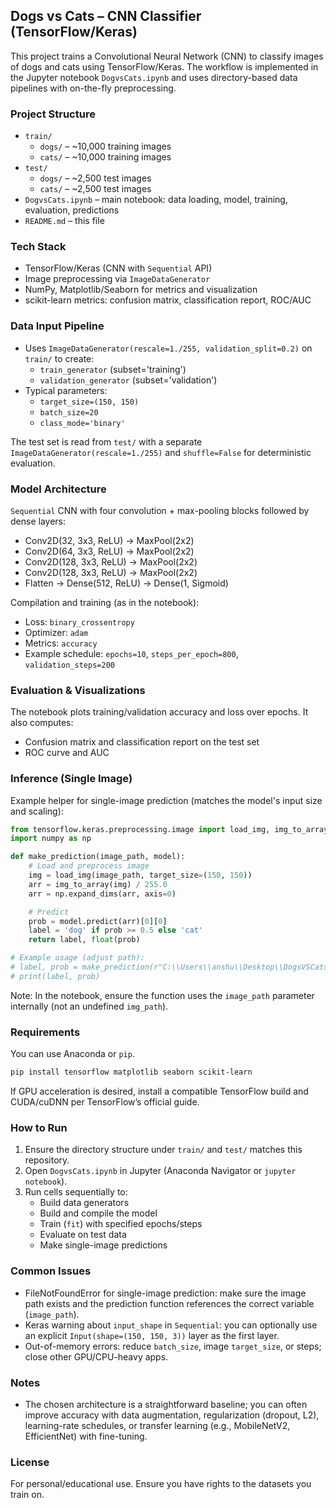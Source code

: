 ## Dogs vs Cats – CNN Classifier (TensorFlow/Keras)

This project trains a Convolutional Neural Network (CNN) to classify images of dogs and cats using TensorFlow/Keras. The workflow is implemented in the Jupyter notebook `DogvsCats.ipynb` and uses directory-based data pipelines with on-the-fly preprocessing.

### Project Structure
- `train/`
  - `dogs/` – ~10,000 training images
  - `cats/` – ~10,000 training images
- `test/`
  - `dogs/` – ~2,500 test images
  - `cats/` – ~2,500 test images
- `DogvsCats.ipynb` – main notebook: data loading, model, training, evaluation, predictions
- `README.md` – this file

### Tech Stack
- TensorFlow/Keras (CNN with `Sequential` API)
- Image preprocessing via `ImageDataGenerator`
- NumPy, Matplotlib/Seaborn for metrics and visualization
- scikit-learn metrics: confusion matrix, classification report, ROC/AUC

### Data Input Pipeline
- Uses `ImageDataGenerator(rescale=1./255, validation_split=0.2)` on `train/` to create:
  - `train_generator` (subset='training')
  - `validation_generator` (subset='validation')
- Typical parameters:
  - `target_size=(150, 150)`
  - `batch_size=20`
  - `class_mode='binary'`

The test set is read from `test/` with a separate `ImageDataGenerator(rescale=1./255)` and `shuffle=False` for deterministic evaluation.

### Model Architecture
`Sequential` CNN with four convolution + max-pooling blocks followed by dense layers:
- Conv2D(32, 3x3, ReLU) → MaxPool(2x2)
- Conv2D(64, 3x3, ReLU) → MaxPool(2x2)
- Conv2D(128, 3x3, ReLU) → MaxPool(2x2)
- Conv2D(128, 3x3, ReLU) → MaxPool(2x2)
- Flatten → Dense(512, ReLU) → Dense(1, Sigmoid)

Compilation and training (as in the notebook):
- Loss: `binary_crossentropy`
- Optimizer: `adam`
- Metrics: `accuracy`
- Example schedule: `epochs=10`, `steps_per_epoch=800`, `validation_steps=200`

### Evaluation & Visualizations
The notebook plots training/validation accuracy and loss over epochs. It also computes:
- Confusion matrix and classification report on the test set
- ROC curve and AUC

### Inference (Single Image)
Example helper for single-image prediction (matches the model's input size and scaling):

```python
from tensorflow.keras.preprocessing.image import load_img, img_to_array
import numpy as np

def make_prediction(image_path, model):
    # Load and preprocess image
    img = load_img(image_path, target_size=(150, 150))
    arr = img_to_array(img) / 255.0
    arr = np.expand_dims(arr, axis=0)

    # Predict
    prob = model.predict(arr)[0][0]
    label = 'dog' if prob >= 0.5 else 'cat'
    return label, float(prob)

# Example usage (adjust path):
# label, prob = make_prediction(r"C:\\Users\\anshu\\Desktop\\DogsVSCats\\some_image.jpg", model)
# print(label, prob)
```

Note: In the notebook, ensure the function uses the `image_path` parameter internally (not an undefined `img_path`).

### Requirements
You can use Anaconda or `pip`.

```bash
pip install tensorflow matplotlib seaborn scikit-learn
```

If GPU acceleration is desired, install a compatible TensorFlow build and CUDA/cuDNN per TensorFlow’s official guide.

### How to Run
1. Ensure the directory structure under `train/` and `test/` matches this repository.
2. Open `DogvsCats.ipynb` in Jupyter (Anaconda Navigator or `jupyter notebook`).
3. Run cells sequentially to:
   - Build data generators
   - Build and compile the model
   - Train (`fit`) with specified epochs/steps
   - Evaluate on test data
   - Make single-image predictions

### Common Issues
- FileNotFoundError for single-image prediction: make sure the image path exists and the prediction function references the correct variable (`image_path`).
- Keras warning about `input_shape` in `Sequential`: you can optionally use an explicit `Input(shape=(150, 150, 3))` layer as the first layer.
- Out-of-memory errors: reduce `batch_size`, image `target_size`, or steps; close other GPU/CPU-heavy apps.

### Notes
- The chosen architecture is a straightforward baseline; you can often improve accuracy with data augmentation, regularization (dropout, L2), learning-rate schedules, or transfer learning (e.g., MobileNetV2, EfficientNet) with fine-tuning.

### License
For personal/educational use. Ensure you have rights to the datasets you train on.


